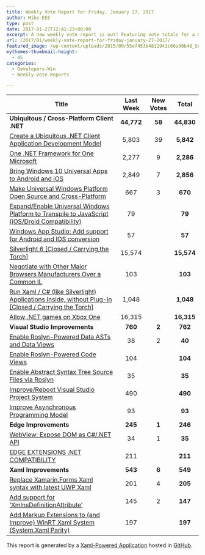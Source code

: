 ```yaml
---
title: Weekly Vote Report for Friday, January 27, 2017
author: Mike-EEE
type: post
date: 2017-01-27T12:41:23+00:00
excerpt: A new weekly vote report is out! Featuring vote totals for a Ubiquitous / Cross-Platform Client .NET (+58 New/44,830 Total), Visual Studio Improvements (+2 New/762 Total), Edge Improvements (+1 New/246 Total), and Xaml Improvements (+6 New/549 Total).
url: /2017/01/weekly-vote-report-for-friday-january-27-2017/
featured_image: /wp-content/uploads/2015/09/55ef453b4812941c66a30b48_Social-Profile-Thick-2561.png
mythemes-thumbnail-height:
  - 45
categories:
  - Developers-Win
  - Weekly Vote Reports

---
```

| Title                                                                                                    | Last Week  |      <span class="new">New Votes</span>      |   Total    |
| -------------------------------------------------------------------------------------------------------- |:----------:|:--------------------------------------------:|:----------:|
| **Ubiquitous / Cross-Platform Client .NET**                                                              | **44,772** | <span class="new"><strong>58</strong></span> | **44,830** |
| [Create a Ubiquitous .NET Client Application Development Model][1]                                       |   5,803    |         <span class="new">39</span>          | **5,842**  |
| [One .NET Framework for One Microsoft][2]                                                                |   2,277    |          <span class="new">9</span>          | **2,286**  |
| [Bring Windows 10 Universal Apps to Android and iOS][3]                                                  |   2,849    |          <span class="new">7</span>          | **2,856**  |
| [Make Universal Windows Platform Open Source and Cross-Platform][4]                                      |    667     |          <span class="new">3</span>          |  **670**   |
| [Expand/Enable Universal Windows Platform to Transpile to JavaScript (iOS/Droid Compatibility)][5]       |     79     |          <span class="new"></span>           |   **79**   |
| [Windows App Studio: Add support for Android and IOS conversion][6]                                      |     57     |          <span class="new"></span>           |   **57**   |
| [Silverlight 6 [Closed / Carrying the Torch]][7]                                                         |   15,574   |          <span class="new"></span>           | **15,574** |
| [Negotiate with Other Major Browsers Manufacturers Over a Common IL][8]                                  |    103     |          <span class="new"></span>           |  **103**   |
| [Run Xaml / C# (like Silverlight) Applications Inside, without Plug-in [Closed / Carrying the Torch]][9] |   1,048    |          <span class="new"></span>           | **1,048**  |
| [Allow .NET games on Xbox One][10]                                                                       |   16,315   |          <span class="new"></span>           | **16,315** |
| **Visual Studio Improvements**                                                                           |  **760**   | <span class="new"><strong>2</strong></span>  |  **762**   |
| [Enable Roslyn-Powered Data ASTs and Data Views][11]                                                     |     38     |          <span class="new">2</span>          |   **40**   |
| [Enable Roslyn-Powered Code Views][12]                                                                   |    104     |          <span class="new"></span>           |  **104**   |
| [Enable Abstract Syntax Tree Source Files via Roslyn][13]                                                |     35     |          <span class="new"></span>           |   **35**   |
| [Improve/Reboot Visual Studio Project System][14]                                                        |    490     |          <span class="new"></span>           |  **490**   |
| [Improve Asynchronous Programming Model][15]                                                             |     93     |          <span class="new"></span>           |   **93**   |
| **Edge Improvements**                                                                                    |  **245**   | <span class="new"><strong>1</strong></span>  |  **246**   |
| [WebView: Expose DOM as C#/.NET API][16]                                                                 |     34     |          <span class="new">1</span>          |   **35**   |
| [EDGE EXTENSIONS .NET COMPATIBILITY][17]                                                                 |    211     |          <span class="new"></span>           |  **211**   |
| **Xaml Improvements**                                                                                    |  **543**   | <span class="new"><strong>6</strong></span>  |  **549**   |
| [Replace Xamarin.Forms Xaml syntax with latest UWP Xaml][18]                                             |    201     |          <span class="new">4</span>          |  **205**   |
| [Add support for &#8216;XmlnsDefinitionAttribute&#8217;][19]                                             |    145     |          <span class="new">2</span>          |  **147**   |
| [Add Markup Extensions to (and Improve) WinRT Xaml System (System.Xaml Parity)][20]                      |    197     |          <span class="new"></span>           |  **197**   |

This report is generated by a [Xaml-Powered Application][21] hosted in [GitHub][22].

 [1]: http://visualstudio.uservoice.com/forums/121579-visual-studio/suggestions/10027638-create-a-ubiquitous-net-client-application-develo
 [2]: http://visualstudio.uservoice.com/forums/121579-visual-studio-2015/suggestions/4249140-one-net-framework-for-one-microsoft
 [3]: https://visualstudio.uservoice.com/forums/121579-visual-studio-2015/suggestions/8912350-bring-windows-10-universal-apps-to-android-and-ios
 [4]: https://wpdev.uservoice.com/forums/110705-dev-platform/suggestions/7989744-make-universal-windows-platform-open-source-and-cr
 [5]: https://wpdev.uservoice.com/forums/110705-dev-platform/suggestions/7897380-expand-enable-universal-windows-platform-to-transp
 [6]: https://wpdev.uservoice.com/forums/216486-windows-app-studio/suggestions/9550647-add-support-for-andriod-and-ios-conversion
 [7]: http://visualstudio.uservoice.com/forums/121579-visual-studio/suggestions/3556619-silverlight-6
 [8]: https://wpdev.uservoice.com/forums/257854-microsoft-edge-developer/suggestions/11392869-negociate-with-other-major-browsers-maufacturers-o
 [9]: https://wpdev.uservoice.com/forums/257854-microsoft-edge-developer/suggestions/8022150-run-xaml-c-like-silverlight-applications-ins
 [10]: https://visualstudio.uservoice.com/forums/121579-visual-studio-2015/suggestions/4233646-allow-net-games-on-xbox-one
 [11]: http://visualstudio.uservoice.com/forums/121579-visual-studio/suggestions/10020525-enable-roslyn-powered-data-asts-and-data-views
 [12]: http://visualstudio.uservoice.com/forums/121579-visual-studio/suggestions/10020390-enable-roslyn-powered-code-views
 [13]: http://visualstudio.uservoice.com/forums/121579-visual-studio-2015/suggestions/7066885-enable-abstract-syntax-tree-source-files-via-rosly
 [14]: http://visualstudio.uservoice.com/forums/121579-visual-studio/suggestions/9347001-improve-reboot-visual-studio-project-system
 [15]: http://visualstudio.uservoice.com/forums/121579-visual-studio/suggestions/9126493-improve-asynchronous-programming-model
 [16]: https://wpdev.uservoice.com/forums/110705-dev-platform/suggestions/9126583-webview-expose-dom-as-c-net-api
 [17]: https://wpdev.uservoice.com/forums/257854-microsoft-edge-developer/suggestions/9467958-edge-extensions-net-compatibility
 [18]: https://wpdev.uservoice.com/forums/110705-universal-windows-platform/suggestions/13279557-replace-xamarin-forms-xaml-syntax-with-latest-uwp
 [19]: https://wpdev.uservoice.com/forums/110705-universal-windows-platform/suggestions/9523650-add-support-for-xmlnsdefinitionattribute
 [20]: https://wpdev.uservoice.com/forums/110705-dev-platform/suggestions/7232264-add-markup-extensions-to-and-improve-winrt-xaml
 [21]: https://imgflip.com/i/h6ho2
 [22]: https://github.com/DevelopersWin/VoteReporter